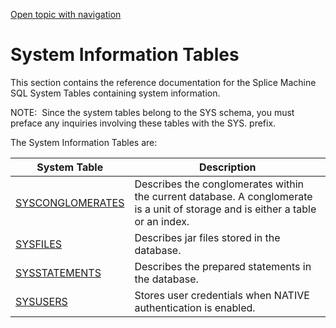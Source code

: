 [Open topic with navigation](../../../index.html#Shared/SQLReference/SystemTables/Intro.SystemInfo.html)

[]()System Information Tables
=============================

This section contains the reference documentation for the Splice Machine SQL System Tables containing system information.

<span class="autonumber"><span class="noteAutoNum">NOTE:  </span></span>Since the system tables belong to the <span class="CodeFont">SYS</span> schema, you must preface any inquiries involving these tables with the <span class="CodeFont">SYS.</span> prefix.

The System Information Tables are:

| System Table                              | Description                                                                                                                     |
|-------------------------------------------|---------------------------------------------------------------------------------------------------------------------------------|
| [SYSCONGLOMERATES](SysConglomerates.html) | Describes the conglomerates within the current database. A conglomerate is a unit of storage and is either a table or an index. |
| [SYSFILES](SysFiles.html)                 | Describes jar files stored in the database.                                                                                     |
| [SYSSTATEMENTS](SysStatements.html)       | Describes the prepared statements in the database.                                                                              |
| [SYSUSERS](SysUsers.html)                 | Stores user credentials when NATIVE authentication is enabled.                                                                  |

 


